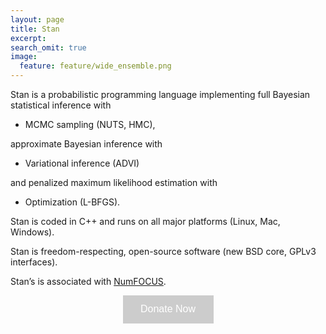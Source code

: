 ```yaml
---
layout: page
title: Stan
excerpt:
search_omit: true
image:
  feature: feature/wide_ensemble.png
---
```


Stan is a probabilistic programming language implementing
full Bayesian statistical inference with

* MCMC sampling <span class="note">(NUTS, HMC)</span>,

approximate Bayesian inference with

* Variational inference <span class="note">(ADVI)</span>

and penalized maximum likelihood estimation with

* Optimization <span class="note">(L-BFGS)</span>.

Stan is coded in C++ and runs on all major platforms
<span class="note">(Linux, Mac, Windows)</span>.

Stan is freedom-respecting, open-source software
<span class="note">(new BSD core,  GPLv3 interfaces)</span>.

<style>
.fc-black_overlay{ 
display:none; position: fixed; z-index:1000001; top: 0%;left: 0%;width: 100%;height: 100%;
background-color: black; filter: alpha(opacity=50); cursor:pointer; opacity:0.5; 
}
.fc-white_content {
opacity:1; display:none; margin-top: -320px; margin-left: -485px; width:970px; height:640px; 
position:fixed; top:50%; left:50%; border: none;z-index:1000002;overflow: auto;
}
.fc-main-box{
opacity:1; display:none; margin:15px auto 0 auto; width:930px; position:relative; z-index:1000003;
}
.fc-widget_close{
opacity:1; content:url(http://i1338.photobucket.com/albums/o691/WeCause/X_zpse4a7e538.png); 
position:absolute; z-index=1000004; right:-16px; top:-16px; display:block; cursor:pointer; 
}
.floating_button{
display: block; margin-top: 0px; margin-left: 0px; width:auto ; height: auto; 
position:fixed; z-index:999999; overflow: auto;
}
@keyframes backfadesin {
   from { opacity:0; }
   to {opacity:.5;}
}
@-moz-keyframes backfadesin { 
    from { opacity:0; }
    to {opacity:.5;}
}
@-webkit-keyframes backfadesin { 
    from { opacity:0; }
    to {opacity:.5;}
}
@-o-keyframes backfadesin {
    from { opacity:0; }
    to {opacity:.5;}
}
@-ms-keyframes backfadesin {
    from { opacity:0; }
    to {opacity:.5;}
}
@keyframes fadesin {
   0%{ opacity:0; }
   50%{ opacity:0; }
   75% {opacity: 0; transform: translateY(20px);}
   100% {opacity: 1; transform: translateY(0);}
}
@-moz-keyframes fadesin {
   0%{ opacity:0; }
   50%{ opacity:0; }
   75% {opacity: 0; -moz-transform: translateY(20px);}
   100% {opacity: 1; -moz-transform: translateY(0);}
}
@-webkit-keyframes fadesin {
   0%{ opacity:0; }
   50%{ opacity:0; }
   75% {opacity: 0; -webkit-transform: translateY(20px);}
   100% {opacity: 1; -webkit-transform: translateY(0);}
@-o-keyframes fadesin {
   0%{ opacity:0; }
   50%{ opacity:0; }
   75% {opacity: 0; -o-transform: translateY(20px);}
   100% {opacity: 1; -o-transform: translateY(0);}
}
@-ms-keyframes fadesin {
   0%{ opacity:0; }
   50%{ opacity:0; }
   75% {opacity: 0; -ms-transform: translateY(20px);}
   100% {opacity: 1; -ms-transform: translateY(0);}
}
</style>

<script>
function open_window(cause_id) {
var  protocol=String(document.location.protocol);
var new_url;
if( /Android|webOS|iPhone|iPad|iPod|BlackBerry|IEMobile|Opera Mini/i.test(navigator.userAgent)){
new_url="https://www.flipcause.com/widget/"+cause_id
window.open(new_url);
}
else {
document.getElementById("fc-fade").style.display="block";
document.getElementById("fc-fade").style.webkitAnimation="backfadesin 1s";
document.getElementById("fc-fade").style.animation="backfadesin 1s";
document.getElementById("fc-fade").style.mozAnimation="backfadesin 1s";
document.getElementById("fc-light").style.display="block";
document.getElementById("fc-light").style.webkitAnimation="fadesin 1.5s";
document.getElementById("fc-light").style.animation="fadesin 1.5s";
document.getElementById("fc-light").style.mozAnimation="fadesin 1.5s";
document.getElementById("fc-main").style.display="block";
document.getElementById("fc-main").style.webkitAnimation="fadesin 1.5s";
document.getElementById("fc-main").style.animation="fadesin 1.5s";
document.getElementById("fc-main").style.mozAnimation="fadesin 1.5s";
document.getElementById("fc-close").style.display="block";
document.getElementById("fc-close").style.webkitAnimation="fadesin 1.5s";
document.getElementById("fc-close").style.animation="fadesin 1.5s";
document.getElementById("fc-close").style.mozAnimation="fadesin 1.5s";
document.getElementById("fc-myFrame").style.display="block";
document.getElementById("fc-myFrame").style.webkitAnimation="fadesin 1.5s";
document.getElementById("fc-myFrame").style.animation="fadesin 1.5s";
document.getElementById("fc-myFrame").style.mozAnimation="fadesin 1.5s";
document.getElementById("fc-myFrame").src="https://www.flipcause.com/widget/"+cause_id;
}
}
function close_window() {
document.getElementById("fc-fade").style.display="none";
document.getElementById("fc-light").style.display="none";
document.getElementById("fc-main").style.display="none";
document.getElementById("fc-close").style.display="none";
document.getElementById("fc-myFrame").style.display="none";
}
</script>

<div id="fc-fade" class="fc-black_overlay" onclick="close_window()"></div>
<div id="fc-light" class="fc-white_content">
<div id="fc-main" class="fc-main-box">
<div id="fc-close" class="fc-widget_close" onclick="close_window()"> 
</div><iframe id="fc-myFrame" iframe height="580" width="925" style="border: 0; 
border-radius:5px 5px 5px 5px; box-shadow:0 0 8px rgba(0, 0, 0, 0.5);" scrolling="no" src=""></iframe></div>
</div>

Stan’s is associated with [NumFOCUS](http://numfocus.org). 

<div style="background:#ccc; border-radius:0px 0px 0px 0px;font-weight:normal; font-family:Arial, Helvetica, sans-serif;border:none;box-shadow:none;left: 50%; margin-left:-72.5px;clear: both;display: block; width:145px;height:45px; line-height:2.8; position:relative; font-size:16px;text-align:center; cursor:pointer;color:#fff;text-decoration: none; z-index:1" onclick="open_window('NTU3Ng==')">Donate Now</div>

<!-- Could use direct URL:  https://www.flipcause.com/widget/give_now/NTU3Ng== -->

